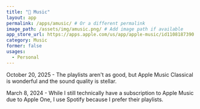 ```yaml
---
title: " Music"
layout: app
permalink: /apps/amusic/ # Or a different permalink
image_path: /assets/img/amusic.png/ # Add image path if available
app_store_url: https://apps.apple.com/us/app/apple-music/id1108187390
category: Music
former: false
usages:
  - Personal
---
```

October 20, 2025 - The playlists aren't as good, but Apple Music Classical is wonderful and the sound quality is stellar.

March 8, 2024 - While I still technically have a subscription to Apple Music due to Apple One, I use Spotify because I prefer their playlists.
